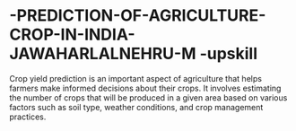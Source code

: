 # -PREDICTION-OF-AGRICULTURE-CROP-IN-INDIA-JAWAHARLALNEHRU-M -upskill
Crop yield prediction is an important aspect of agriculture that helps farmers make informed decisions about their crops. It involves estimating the number of crops that will be produced in a given area based on various factors such as soil type, weather conditions, and crop management practices.

